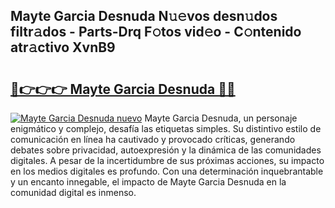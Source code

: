 ## Mayte Garcia Desnuda N𝚞𝚎vos desn𝚞dos filtr𝚊dos - Parts-Drq F𝚘tos vid𝚎o - C𝚘ntenido atr𝚊ctivo XvnB9

# <h2><a href="http://mb683ln.tromn.icu/?c=Mayte+Garcia+Desnuda">🔗👉👉👉 Mayte Garcia Desnuda 🔗🔗</a></h2>

[![Mayte Garcia Desnuda nuevo](https://i.imgur.com/pEAQMta.gif)](http://mb683ln.tromn.icu/?c=Mayte+Garcia+Desnuda)
Mayte Garcia Desnuda, un personaje enigmático y complejo, desafía las etiquetas simples. Su distintivo estilo de comunicación en línea ha cautivado y provocado críticas, generando debates sobre privacidad, autoexpresión y la dinámica de las comunidades digitales. A pesar de la incertidumbre de sus próximas acciones, su impacto en los medios digitales es profundo. Con una determinación inquebrantable y un encanto innegable, el impacto de Mayte Garcia Desnuda en la comunidad digital es inmenso.
